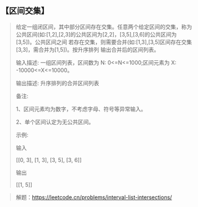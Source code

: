 ## 【区间交集】

> 给定一组闭区间，其中部分区间存在交集。任意两个给定区间的交集，称为公共区间(如:[1,2],[2,3]的公共区间为[2,2]，[3,5],[3,6]的公共区间为
[3,5])。公共区间之间 若存在交集，则需要合并(如:[1,3],[3,5]区间存在交集[3,3]，需合并为[1,5])。按升序排列 输出合并后的区间列表。
>
> 输入描述: 一组区间列表，区间数为 N: 0<=N<=1000;区间元素为 X: -10000<=X<=10000。
> 
> 输出描述: 升序排列的合并区间列表
> 
> 备注:
> 
> 1、区间元素均为数字，不考虑字母、符号等异常输入。
> 
> 2、单个区间认定为无公共区间。
> 
> 
> 示例:
> 
> 输入
> 
> [[0, 3], [1, 3], [3, 5], [3, 6]]
> 
> 输出
> 
> [[1, 5]]

> 解题：https://leetcode.cn/problems/interval-list-intersections/